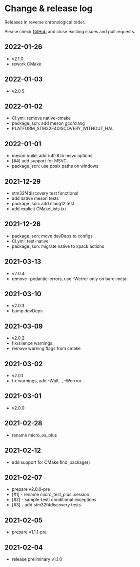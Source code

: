 # Change & release log

Releases in reverse chronological order.

Please check
[GitHub](https://github.com/micro-os-plus/micro-test-plus-xpack/issues/)
and close existing issues and pull requests.

## 2022-01-26

- v2.1.0
- rework CMake

## 2022-01-03

- v2.0.5

## 2022-01-02

- CI.yml: remove native-cmake
- package.json: add meson gcc/clang
- PLATFORM_STM32F4DISCOVERY_WITHOUT_HAL

## 2022-01-01

- meson.build: add /utf-8 to msvc options
- [#4] add support for MSVC
- package.json: use posix paths on windows

## 2021-12-29

- stm32f4discovery test functional
- add native meson tests
- package.json: add clang12 test
- add explicit CMakeLists.txt

## 2021-12-26

- package.json: move devDeps to configs
- CI.yml: test-native
- package.json: migrate native to xpack actions

## 2021-03-13

- v2.0.4
- remove -pedantic-errors, use -Werror only on bare-metal

## 2021-03-10

- v2.0.3
- bump devDeps

## 2021-03-09

- v2.0.2
- fix/silence warnings
- remove warning flags from cmake

## 2021-03-02

- v2.0.1
- fix warnings, add -Wall..., -Werrror

## 2021-03-01

- v2.0.0

## 2021-02-28

- rename micro_os_plus

## 2021-02-12

- add support for CMake find_package()

## 2021-02-07

- prepare v2.0.0-pre
- [#1] - rename micro_test_plus::session
- [#2] - sample-test: conditional exceptions
- [#3] - add stm32f4discovery tests

## 2021-02-05

- prepare v1.1.1-pre

## 2021-02-04

- release preliminary v1.1.0
